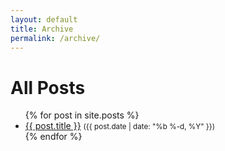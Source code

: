 ```yaml
---
layout: default
title: Archive
permalink: /archive/
---
```


# All Posts
<ul>
  {% for post in site.posts %}
    <li>
      <a href="{{ post.url }}">{{ post.title }}</a>
      <small>({{ post.date | date: "%b %-d, %Y" }})</small>
    </li>
  {% endfor %}
</ul>
